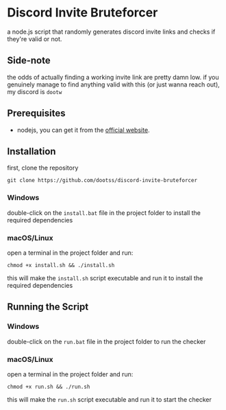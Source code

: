 
# Discord Invite Bruteforcer

a node.js script that randomly generates discord invite links and checks if they're valid or not.

## Side-note
the odds of actually finding a working invite link are pretty damn low. if you genuinely manage to find anything valid with this (or just wanna reach out), my discord is `dootw`



## Prerequisites

- nodejs, you can get it from the [official website](https://nodejs.org/).

## Installation

first, clone the repository

```
git clone https://github.com/dootss/discord-invite-bruteforcer
```

### Windows

double-click on the `install.bat` file in the project folder to install the required dependencies

### macOS/Linux

open a terminal in the project folder and run:

```
chmod +x install.sh && ./install.sh
```

this will make the `install.sh` script executable and run it to install the required dependencies

## Running the Script

### Windows

double-click on the `run.bat` file in the project folder to run the checker

### macOS/Linux

open a terminal in the project folder and run:

```
chmod +x run.sh && ./run.sh
```

this will make the `run.sh` script executable and run it to start the checker
